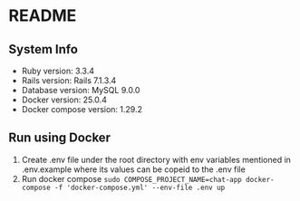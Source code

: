 # README

## System Info

* Ruby version: 3.3.4
* Rails version: Rails 7.1.3.4
* Database version: MySQL 9.0.0
* Docker version: 25.0.4
* Docker compose version: 1.29.2

## Run using Docker 
1. Create .env file under the root directory with env variables mentioned in .env.example where its values can be copeid 
to the .env file
2. Run docker compose ```sudo COMPOSE_PROJECT_NAME=chat-app docker-compose -f 'docker-compose.yml' --env-file .env up```

